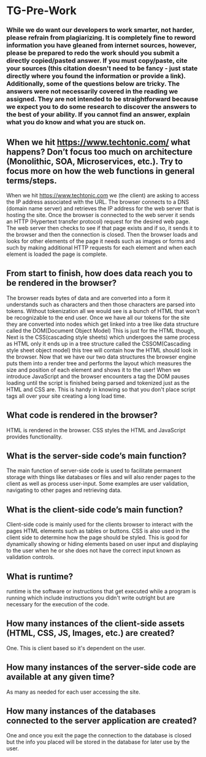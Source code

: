 # TG-Pre-Work

### While we do want our developers to work smarter, not harder, please refrain from plagiarizing.  It is completely fine to reword information you have gleaned from internet sources, however, please be prepared to redo the work should you submit a directly copied/pasted answer.  If you must copy/paste, cite your sources (this citation doesn't need to be fancy - just state directly where you found the information or provide a link).  Additionally, some of the questions below are tricky.  The answers were not necessarily covered in the reading we assigned.  They are not intended to be straightforward because we expect you to do some research to discover the answers to the best of your ability.  If you cannot find an answer, explain what you do know and what you are stuck on.  

## When we hit https://www.techtonic.com/ what happens? Don’t focus too much on architecture (Monolithic, SOA, Microservices, etc.). Try to focus more on how the web functions in general terms/steps.

When we hit https://www.techtonic.com we (the client) are asking to access the IP address associated with the URL. The browser connects to a DNS (domain name server) and retrieves the IP address for the web server that is hosting the site. Once the browser is connected to the web server it sends an HTTP (Hypertext transfer protocol) request for the desired web page. The web server then checks to see if that page exists and if so, it sends it to the browser and then the connection is closed. Then the browser loads and looks for other elements of the page it needs such as images or forms and such by making additional HTTP requests for each element and when each element is loaded the page is complete.

## From start to finish, how does data reach you to be rendered in the browser?

The browser reads bytes of data and are converted into a form it understands such as characters and then those characters are parsed into tokens. Without tokenization all we would see is a bunch of HTML that won't be recognizable to the end user. Once we have all our tokens for the site they are converted into nodes which get linked into a tree like data structure called the DOM(Document Object Model) This is just for the HTML though, Next is the CSS(cascading style sheets) which undergoes the same process as HTML only it ends up in a tree structure called the CSSOM(Cascading style sheet object model) this tree will contain how the HTML should look in the browser. Now that we have our two data structures the browser engine puts them into a render tree and performs the layout which measures the size and position of each element and shows it to the user! When we introduce JavaScript and the browser encounters a <script></script> tag the DOM pauses loading until the script is finished being parsed and tokenized just as the HTML and CSS are. This is handy in knowing so that you don't place script tags all over your site creating a long load time.

## What code is rendered in the browser?

HTML is rendered in the browser. CSS styles the HTML and JavaScript provides functionality.

## What is the server-side code’s main function?

The main function of server-side code is used to facilitate permanent storage with things like databases or files and will also render pages to the client as well as process user-input. Some examples are user validation, navigating to other pages and retrieving data.

## What is the client-side code’s main function?

Client-side code is mainly used for the clients browser to interact with the pages HTML elements such as tables or buttons. CSS is also used in the client side to determine how the page should be styled. This is good for dynamically showing or hiding elements based on user input and displaying to the user when he or she does not have the correct input known as validation controls.

## What is runtime?

runtime is the software or instructions that get executed while a program is running which include instructions you didn't write outright but are necessary for the execution of the code.

## How many instances of the client-side assets (HTML, CSS, JS, Images, etc.) are created?

One. This is client based so it's dependent on the user.

## How many instances of the server-side code are available at any given time?

As many as needed for each user accessing the site.

## How many instances of the databases connected to the server application are created?

One and once you exit the page the connection to the database is closed but the info you placed will be stored in the database for later use by the user.
